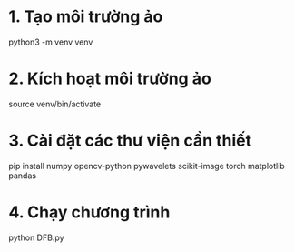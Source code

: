 # 1. Tạo môi trường ảo
python3 -m venv venv

# 2. Kích hoạt môi trường ảo
source venv/bin/activate

# 3. Cài đặt các thư viện cần thiết
pip install numpy opencv-python pywavelets scikit-image torch matplotlib pandas

# 4. Chạy chương trình
python DFB.py

